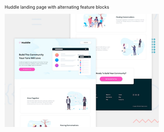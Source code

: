 Huddle landing page with alternating feature blocks

![Design preview for the Huddle landing page with alternating feature blocks coding challenge](./design/desktop-preview.jpg)

